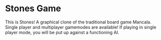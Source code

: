 # Stones Game
This is Stones! A graphical clone of the traditional board game Mancala. Single player and multiplayer gamemodes are available!
If playing in single player mode, you will be put up against a functioning AI.
